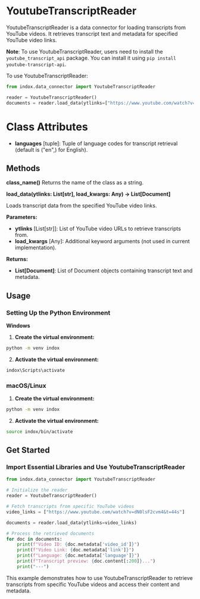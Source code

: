 # YoutubeTranscriptReader

YoutubeTranscriptReader is a data connector for loading transcripts from YouTube videos. It retrieves transcript text and metadata for specified YouTube video links.

**Note**: To use YoutubeTranscriptReader, users need to install the `youtube_transcript_api` package. You can install it using `pip install youtube-transcript-api`.

To use YoutubeTranscriptReader:

```python
from indox.data_connector import YoutubeTranscriptReader

reader = YoutubeTranscriptReader()
documents = reader.load_data(ytlinks=["https://www.youtube.com/watch?v=dN0lsF2cvm4&t=44s"])
```
# Class Attributes

- **languages** [tuple]: Tuple of language codes for transcript retrieval (default is ("en",) for English).

## Methods 

**class_name()**
Returns the name of the class as a string.

**load_data(ytlinks: List[str], load_kwargs: Any) -> List[Document]**

Loads transcript data from the specified YouTube video links.

**Parameters:**
- **ytlinks** [List[str]]: List of YouTube video URLs to retrieve transcripts from.
- **load_kwargs** [Any]: Additional keyword arguments (not used in current implementation).

**Returns:**
- **List[Document]**: List of Document objects containing transcript text and metadata.

## Usage
### Setting Up the Python Environment
**Windows**
1. **Create the virtual environment:**
```bash
python -m venv indox
```
2. **Activate the virtual environment:**
```bash
indox\Scripts\activate
```
### macOS/Linux
1. **Create the virtual environment:**
```bash
python -m venv indox
```
2. **Activate the virtual environment:**
```bash
source indox/bin/activate
```

## Get Started
### Import Essential Libraries and Use YoutubeTranscriptReader
```python
from indox.data_connector import YoutubeTranscriptReader

# Initialize the reader
reader = YoutubeTranscriptReader()

# Fetch transcripts from specific YouTube videos
video_links = ["https://www.youtube.com/watch?v=dN0lsF2cvm4&t=44s"]

documents = reader.load_data(ytlinks=video_links)

# Process the retrieved documents
for doc in documents:
    print(f"Video ID: {doc.metadata['video_id']}")
    print(f"Video Link: {doc.metadata['link']}")
    print(f"Language: {doc.metadata['language']}")
    print(f"Transcript preview: {doc.content[:200]}...")
    print("---")
```
This example demonstrates how to use YoutubeTranscriptReader to retrieve transcripts from specific YouTube videos and access their content and metadata.